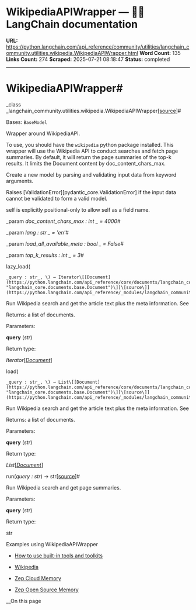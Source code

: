 # WikipediaAPIWrapper — 🦜🔗 LangChain  documentation

**URL:** https://python.langchain.com/api_reference/community/utilities/langchain_community.utilities.wikipedia.WikipediaAPIWrapper.html
**Word Count:** 135
**Links Count:** 274
**Scraped:** 2025-07-21 08:18:47
**Status:** completed

---

# WikipediaAPIWrapper\#

_class _langchain\_community.utilities.wikipedia.WikipediaAPIWrapper[\[source\]](https://python.langchain.com/api_reference/_modules/langchain_community/utilities/wikipedia.html#WikipediaAPIWrapper)\#     

Bases: `BaseModel`

Wrapper around WikipediaAPI.

To use, you should have the `wikipedia` python package installed. This wrapper will use the Wikipedia API to conduct searches and fetch page summaries. By default, it will return the page summaries of the top-k results. It limits the Document content by doc\_content\_chars\_max.

Create a new model by parsing and validating input data from keyword arguments.

Raises \[ValidationError\]\[pydantic\_core.ValidationError\] if the input data cannot be validated to form a valid model.

self is explicitly positional-only to allow self as a field name.

_param _doc\_content\_chars\_max _: int_ _ = 4000_\#     

_param _lang _: str_ _ = 'en'_\#     

_param _load\_all\_available\_meta _: bool_ _ = False_\#     

_param _top\_k\_results _: int_ _ = 3_\#     

lazy\_load\(

    _query : str_, \) → Iterator\[[Document](https://python.langchain.com/api_reference/core/documents/langchain_core.documents.base.Document.html#langchain_core.documents.base.Document "langchain_core.documents.base.Document")\][\[source\]](https://python.langchain.com/api_reference/_modules/langchain_community/utilities/wikipedia.html#WikipediaAPIWrapper.lazy_load)\#     

Run Wikipedia search and get the article text plus the meta information. See

Returns: a list of documents.

Parameters:     

**query** \(_str_\)

Return type:     

_Iterator_\[[_Document_](https://python.langchain.com/api_reference/core/documents/langchain_core.documents.base.Document.html#langchain_core.documents.base.Document "langchain_core.documents.base.Document")\]

load\(

    _query : str_, \) → List\[[Document](https://python.langchain.com/api_reference/core/documents/langchain_core.documents.base.Document.html#langchain_core.documents.base.Document "langchain_core.documents.base.Document")\][\[source\]](https://python.langchain.com/api_reference/_modules/langchain_community/utilities/wikipedia.html#WikipediaAPIWrapper.load)\#     

Run Wikipedia search and get the article text plus the meta information. See

Returns: a list of documents.

Parameters:     

**query** \(_str_\)

Return type:     

_List_\[[_Document_](https://python.langchain.com/api_reference/core/documents/langchain_core.documents.base.Document.html#langchain_core.documents.base.Document "langchain_core.documents.base.Document")\]

run\(_query : str_\) → str[\[source\]](https://python.langchain.com/api_reference/_modules/langchain_community/utilities/wikipedia.html#WikipediaAPIWrapper.run)\#     

Run Wikipedia search and get page summaries.

Parameters:     

**query** \(_str_\)

Return type:     

str

Examples using WikipediaAPIWrapper

  * [How to use built-in tools and toolkits](https://python.langchain.com/docs/how_to/tools_builtin/)

  * [Wikipedia](https://python.langchain.com/docs/integrations/tools/wikipedia/)

  * [Zep Cloud Memory](https://python.langchain.com/docs/integrations/memory/zep_memory_cloud/)

  * [Zep Open Source Memory](https://python.langchain.com/docs/integrations/memory/zep_memory/)

__On this page